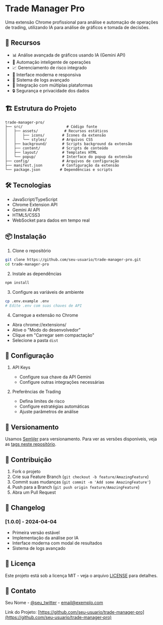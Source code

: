 # Trade Manager Pro

Uma extensão Chrome profissional para análise e automação de operações de trading, utilizando IA para análise de gráficos e tomada de decisões.

## 🚀 Recursos

- 📊 Análise avançada de gráficos usando IA (Gemini API)
- 🤖 Automação inteligente de operações
- 📈 Gerenciamento de risco integrado
- 📱 Interface moderna e responsiva
- 📝 Sistema de logs avançado
- 🔄 Integração com múltiplas plataformas
- 🔒 Segurança e privacidade dos dados

## 🏗️ Estrutura do Projeto

```
trade-manager-pro/
├── src/                    # Código fonte
│   ├── assets/            # Recursos estáticos
│   │   ├── icons/        # Ícones da extensão
│   │   └── styles/       # Arquivos CSS
│   ├── background/       # Scripts background da extensão
│   ├── content/          # Scripts de conteúdo
│   ├── layout/           # Templates HTML
│   └── popup/            # Interface do popup da extensão
├── config/               # Arquivos de configuração
├── manifest.json         # Configuração da extensão
└── package.json         # Dependências e scripts
```

## 🛠️ Tecnologias

- JavaScript/TypeScript
- Chrome Extension API
- Gemini AI API
- HTML5/CSS3
- WebSocket para dados em tempo real

## 📦 Instalação

1. Clone o repositório
```bash
git clone https://github.com/seu-usuario/trade-manager-pro.git
cd trade-manager-pro
```

2. Instale as dependências
```bash
npm install
```

3. Configure as variáveis de ambiente
```bash
cp .env.example .env
# Edite .env com suas chaves de API
```

4. Carregue a extensão no Chrome
- Abra chrome://extensions/
- Ative o "Modo do desenvolvedor"
- Clique em "Carregar sem compactação"
- Selecione a pasta `dist`

## 🔧 Configuração

1. API Keys
   - Configure sua chave da API Gemini
   - Configure outras integrações necessárias

2. Preferências de Trading
   - Defina limites de risco
   - Configure estratégias automáticas
   - Ajuste parâmetros de análise

## 🚦 Versionamento

Usamos [SemVer](http://semver.org/) para versionamento. Para ver as versões disponíveis, veja as [tags neste repositório](https://github.com/seu-usuario/trade-manager-pro/tags).

## 👥 Contribuição

1. Fork o projeto
2. Crie sua Feature Branch (`git checkout -b feature/AmazingFeature`)
3. Commit suas mudanças (`git commit -m 'Add some AmazingFeature'`)
4. Push para a Branch (`git push origin feature/AmazingFeature`)
5. Abra um Pull Request

## 📝 Changelog

### [1.0.0] - 2024-04-04
- Primeira versão estável
- Implementação da análise por IA
- Interface moderna com modal de resultados
- Sistema de logs avançado

## 📄 Licença

Este projeto está sob a licença MIT - veja o arquivo [LICENSE](LICENSE) para detalhes.

## 📧 Contato

Seu Nome - [@seu_twitter](https://twitter.com/seu_twitter) - email@exemplo.com

Link do Projeto: [https://github.com/seu-usuario/trade-manager-pro](https://github.com/seu-usuario/trade-manager-pro) 